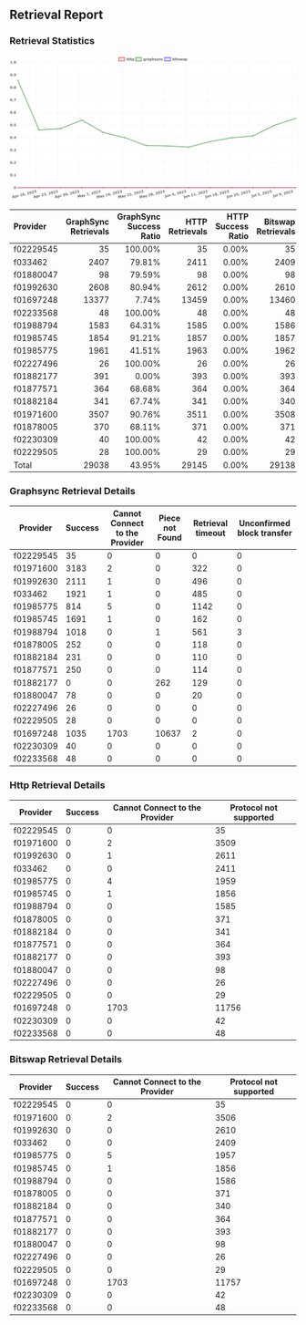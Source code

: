 ## Retrieval Report
### Retrieval Statistics
<img src="https://raw.githubusercontent.com/data-preservation-programs/filplus-checker-assets/main/filecoin-project/filecoin-plus-large-datasets/issues/440/1688998587962.png"/>

| Provider  | GraphSync Retrievals | GraphSync Success Ratio | HTTP Retrievals | HTTP Success Ratio | Bitswap Retrievals | Bitswap Success Ratio |
| :-------- | -------------------: | ----------------------: | --------------: | -----------------: | -----------------: | --------------------: |
| f02229545 |                   35 |                 100.00% |              35 |              0.00% |                 35 |                 0.00% |
| f033462   |                 2407 |                  79.81% |            2411 |              0.00% |               2409 |                 0.00% |
| f01880047 |                   98 |                  79.59% |              98 |              0.00% |                 98 |                 0.00% |
| f01992630 |                 2608 |                  80.94% |            2612 |              0.00% |               2610 |                 0.00% |
| f01697248 |                13377 |                   7.74% |           13459 |              0.00% |              13460 |                 0.00% |
| f02233568 |                   48 |                 100.00% |              48 |              0.00% |                 48 |                 0.00% |
| f01988794 |                 1583 |                  64.31% |            1585 |              0.00% |               1586 |                 0.00% |
| f01985745 |                 1854 |                  91.21% |            1857 |              0.00% |               1857 |                 0.00% |
| f01985775 |                 1961 |                  41.51% |            1963 |              0.00% |               1962 |                 0.00% |
| f02227496 |                   26 |                 100.00% |              26 |              0.00% |                 26 |                 0.00% |
| f01882177 |                  391 |                   0.00% |             393 |              0.00% |                393 |                 0.00% |
| f01877571 |                  364 |                  68.68% |             364 |              0.00% |                364 |                 0.00% |
| f01882184 |                  341 |                  67.74% |             341 |              0.00% |                340 |                 0.00% |
| f01971600 |                 3507 |                  90.76% |            3511 |              0.00% |               3508 |                 0.00% |
| f01878005 |                  370 |                  68.11% |             371 |              0.00% |                371 |                 0.00% |
| f02230309 |                   40 |                 100.00% |              42 |              0.00% |                 42 |                 0.00% |
| f02229505 |                   28 |                 100.00% |              29 |              0.00% |                 29 |                 0.00% |
| Total     |                29038 |                  43.95% |           29145 |              0.00% |              29138 |                 0.00% |

### Graphsync Retrieval Details
| Provider  | Success | Cannot Connect to the Provider | Piece not Found | Retrieval timeout | Unconfirmed block transfer |
| --------- | ------- | ------------------------------ | --------------- | ----------------- | -------------------------- |
| f02229545 | 35      | 0                              | 0               | 0                 | 0                          |
| f01971600 | 3183    | 2                              | 0               | 322               | 0                          |
| f01992630 | 2111    | 1                              | 0               | 496               | 0                          |
| f033462   | 1921    | 1                              | 0               | 485               | 0                          |
| f01985775 | 814     | 5                              | 0               | 1142              | 0                          |
| f01985745 | 1691    | 1                              | 0               | 162               | 0                          |
| f01988794 | 1018    | 0                              | 1               | 561               | 3                          |
| f01878005 | 252     | 0                              | 0               | 118               | 0                          |
| f01882184 | 231     | 0                              | 0               | 110               | 0                          |
| f01877571 | 250     | 0                              | 0               | 114               | 0                          |
| f01882177 | 0       | 0                              | 262             | 129               | 0                          |
| f01880047 | 78      | 0                              | 0               | 20                | 0                          |
| f02227496 | 26      | 0                              | 0               | 0                 | 0                          |
| f02229505 | 28      | 0                              | 0               | 0                 | 0                          |
| f01697248 | 1035    | 1703                           | 10637           | 2                 | 0                          |
| f02230309 | 40      | 0                              | 0               | 0                 | 0                          |
| f02233568 | 48      | 0                              | 0               | 0                 | 0                          |

### Http Retrieval Details
| Provider  | Success | Cannot Connect to the Provider | Protocol not supported |
| --------- | ------- | ------------------------------ | ---------------------- |
| f02229545 | 0       | 0                              | 35                     |
| f01971600 | 0       | 2                              | 3509                   |
| f01992630 | 0       | 1                              | 2611                   |
| f033462   | 0       | 0                              | 2411                   |
| f01985775 | 0       | 4                              | 1959                   |
| f01985745 | 0       | 1                              | 1856                   |
| f01988794 | 0       | 0                              | 1585                   |
| f01878005 | 0       | 0                              | 371                    |
| f01882184 | 0       | 0                              | 341                    |
| f01877571 | 0       | 0                              | 364                    |
| f01882177 | 0       | 0                              | 393                    |
| f01880047 | 0       | 0                              | 98                     |
| f02227496 | 0       | 0                              | 26                     |
| f02229505 | 0       | 0                              | 29                     |
| f01697248 | 0       | 1703                           | 11756                  |
| f02230309 | 0       | 0                              | 42                     |
| f02233568 | 0       | 0                              | 48                     |

### Bitswap Retrieval Details
| Provider  | Success | Cannot Connect to the Provider | Protocol not supported |
| --------- | ------- | ------------------------------ | ---------------------- |
| f02229545 | 0       | 0                              | 35                     |
| f01971600 | 0       | 2                              | 3506                   |
| f01992630 | 0       | 0                              | 2610                   |
| f033462   | 0       | 0                              | 2409                   |
| f01985775 | 0       | 5                              | 1957                   |
| f01985745 | 0       | 1                              | 1856                   |
| f01988794 | 0       | 0                              | 1586                   |
| f01878005 | 0       | 0                              | 371                    |
| f01882184 | 0       | 0                              | 340                    |
| f01877571 | 0       | 0                              | 364                    |
| f01882177 | 0       | 0                              | 393                    |
| f01880047 | 0       | 0                              | 98                     |
| f02227496 | 0       | 0                              | 26                     |
| f02229505 | 0       | 0                              | 29                     |
| f01697248 | 0       | 1703                           | 11757                  |
| f02230309 | 0       | 0                              | 42                     |
| f02233568 | 0       | 0                              | 48                     |
